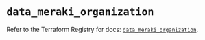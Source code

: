 # `data_meraki_organization`

Refer to the Terraform Registry for docs: [`data_meraki_organization`](https://registry.terraform.io/providers/ciscodevnet/meraki/1.7.1/docs/data-sources/organization).
